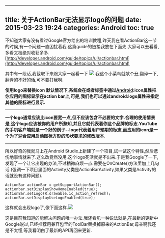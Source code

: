 
---
title: 关于ActionBar无法显示logo的问题
date: 2015-03-23 19:24
categories: Android
toc: true
---
不知道大家有没有看过Google官方给出的培训教程,昨天我在看ActionBar这一节的时候,有一个问题一直困扰着我.这篇guide的链接我放在下面先.大家可以去看看,多看文档绝对收获多多.
[http://developer.android.com/guide/topics/ui/actionbar.html](http://developer.android.com/guide/topics/ui/actionbar.html)

其中有一段话,我截取下来跟大家一起看一下
![](http://upload-images.jianshu.io/upload_images/174711-e32113be4dcf9ef7?imageMogr2/auto-orient/strip%7CimageView2/2/w/1240)
我这个小菜鸟就献个丑,翻译一下,翻译的不好的话,可不要打我啊.
<!--more-->
**使用logo来替换icon**
**默认情况下,系统会在<application>或者<activity>标签中通过[Android](http://lib.csdn.net/base/android):icon属性把你应用的图标显示在action bar上,可是,我们也可以通过android:logo属性来指定其他的图标进行显示.**
******
**一个logo通常应该比icon要宽一点,但不应该包含不必要的文字.合理的使用情景是,这个logo应该被你的用户所熟知,并且它就代表着你这个品牌的标志.YouTube的手机客户端就是一个好的例子--logo代表着用户预期的标志,而应用的icon是一个为了迎合应用启动图标方形的形状要求的修改版本.**
****
所以好奇的我就马上在Android Studio上新建了一个项目,试一试这个特性,然后悲伤地事情就来了.这么改竟然没用,这个logo死活就是不出来.于是我Google了一下,发现了一个让它出现的办法,不过稍微麻烦一点.需要在OnCreate()方法里加上几句话.(强调一下项目里面的Activity父类是ActionBarActivity,如果父类是Activity的话就没有这种问题).


```
ActionBar actionBar = getSupportActionBar();  
actionbar.setDisplayShowHomeEnabled(true);  
actionBar.setLogo(R.drawable.ic_action_refresh);  
actionBar.setDisplayUseLogoEnabled(true);  
```

这样就会出现logo了,像下面这样.![](http://upload-images.jianshu.io/upload_images/174711-4c38e95f32ddaa42?imageMogr2/auto-orient/strip%7CimageView2/2/w/1240)

这是目前我知道的能解决问题的唯一办法.我还看见一种说法就是,在最新的更新中Google说过,已经推荐用兼容包里的ToolBar替换掉原来的ActionBar,母亲啊我还是不太懂,等我看明白了最新的API再回来更新.